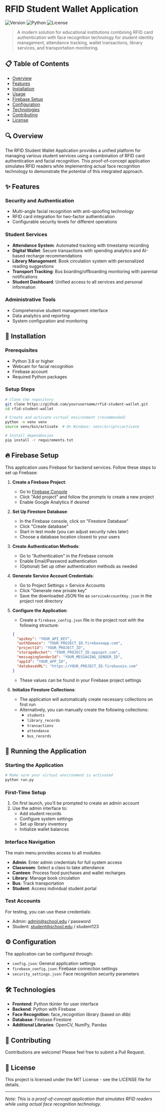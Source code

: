 # RFID Student Wallet Application

![Version](https://img.shields.io/badge/version-1.0.0-blue.svg)
![Python](https://img.shields.io/badge/python-3.8+-green.svg)
![License](https://img.shields.io/badge/license-MIT-yellow.svg)

> A modern solution for educational institutions combining RFID card authentication with face recognition technology for student identity management, attendance tracking, wallet transactions, library services, and transportation monitoring.


## 📋 Table of Contents

- [Overview](#overview)
- [Features](#features)
- [Installation](#installation)
- [Usage](#usage)
- [Firebase Setup](#firebase-setup)
- [Configuration](#configuration)
- [Technologies](#technologies)
- [Contributing](#contributing)
- [License](#license)

## 🔍 Overview

The RFID Student Wallet Application provides a unified platform for managing various student services using a combination of RFID card authentication and facial recognition. This proof-of-concept application simulates RFID readers while implementing actual face recognition technology to demonstrate the potential of this integrated approach.

## ✨ Features

### Security and Authentication
- Multi-angle facial recognition with anti-spoofing technology
- RFID card integration for two-factor authentication
- Configurable security levels for different operations

### Student Services
- **Attendance System**: Automated tracking with timestamp recording
- **Digital Wallet**: Secure transactions with spending analytics and AI-based recharge recommendations
- **Library Management**: Book circulation system with personalized reading suggestions
- **Transport Tracking**: Bus boarding/offboarding monitoring with parental notifications
- **Student Dashboard**: Unified access to all services and personal information

### Administrative Tools
- Comprehensive student management interface
- Data analytics and reporting
- System configuration and monitoring

## 🔧 Installation

### Prerequisites
- Python 3.8 or higher
- Webcam for facial recognition
- Firebase account
- Required Python packages

### Setup Steps
```bash
# Clone the repository
git clone https://github.com/yourusername/rfid-student-wallet.git
cd rfid-student-wallet

# Create and activate virtual environment (recommended)
python -m venv venv
source venv/bin/activate  # On Windows: venv\Scripts\activate

# Install dependencies
pip install -r requirements.txt
```

## 🔥 Firebase Setup

This application uses Firebase for backend services. Follow these steps to set up Firebase:

1. **Create a Firebase Project**:
   - Go to [Firebase Console](https://console.firebase.google.com/)
   - Click "Add project" and follow the prompts to create a new project
   - Enable Google Analytics if desired

2. **Set Up Firestore Database**:
   - In the Firebase console, click on "Firestore Database"
   - Click "Create database"
   - Start in test mode (you can adjust security rules later)
   - Choose a database location closest to your users

3. **Create Authentication Methods**:
   - Go to "Authentication" in the Firebase console
   - Enable Email/Password authentication
   - (Optional) Set up other authentication methods as needed

4. **Generate Service Account Credentials**:
   - Go to Project Settings > Service Accounts
   - Click "Generate new private key"
   - Save the downloaded JSON file as `serviceAccountKey.json` in the project root directory

5. **Configure the Application**:
   - Create a `firebase_config.json` file in the project root with the following structure:
   ```json
   {
     "apiKey": "YOUR_API_KEY",
     "authDomain": "YOUR_PROJECT_ID.firebaseapp.com",
     "projectId": "YOUR_PROJECT_ID",
     "storageBucket": "YOUR_PROJECT_ID.appspot.com",
     "messagingSenderId": "YOUR_MESSAGING_SENDER_ID",
     "appId": "YOUR_APP_ID",
     "databaseURL": "https://YOUR_PROJECT_ID.firebaseio.com"
   }
   ```
   - These values can be found in your Firebase project settings

6. **Initialize Firestore Collections**:
   - The application will automatically create necessary collections on first run
   - Alternatively, you can manually create the following collections:
     - `students`
     - `library_records`
     - `transactions`
     - `attendance`
     - `bus_records`

## 🚀 Running the Application

### Starting the Application
```bash
# Make sure your virtual environment is activated
python run.py
```

### First-Time Setup
1. On first launch, you'll be prompted to create an admin account
2. Use the admin interface to:
   - Add student records
   - Configure system settings
   - Set up library inventory
   - Initialize wallet balances

### Interface Navigation
The main menu provides access to all modules:
- **Admin**: Enter admin credentials for full system access
- **Classroom**: Select a class to take attendance
- **Canteen**: Process food purchases and wallet recharges
- **Library**: Manage book circulation
- **Bus**: Track transportation
- **Student**: Access individual student portal

### Test Accounts
For testing, you can use these credentials:
- Admin: admin@school.edu / password
- Student: student@school.edu / student123

## ⚙️ Configuration

The application can be configured through:
- `config.json`: General application settings
- `firebase_config.json`: Firebase connection settings
- `security_settings.json`: Face recognition security parameters

## 🛠️ Technologies

- **Frontend**: Python tkinter for user interface
- **Backend**: Python with Firebase
- **Face Recognition**: face_recognition library (based on dlib)
- **Database**: Firebase Firestore
- **Additional Libraries**: OpenCV, NumPy, Pandas

## 👥 Contributing

Contributions are welcome! Please feel free to submit a Pull Request.

## 📄 License

This project is licensed under the MIT License - see the LICENSE file for details.

---

*Note: This is a proof-of-concept application that simulates RFID readers while using actual face recognition technology.*
